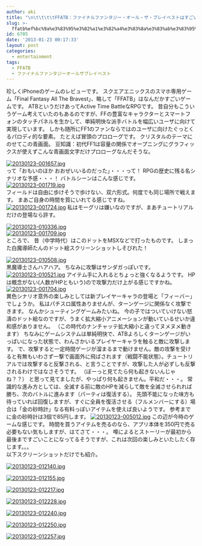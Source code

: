 ```yaml
---
author: aki
title: "\n\t\t\t\tFFATB：ファイナルファンタジー・オール・ザ・ブレイベストはすごいゲームな予感\t\t"
slug: >-
  ffatb%ef%bc%9a%e3%83%95%e3%82%a1%e3%82%a4%e3%83%8a%e3%83%ab%e3%83%95%e3%82%a1%e3%83%b3%e3%82%bf%e3%82%b8%e3%83%bc%e3%83%bb%e3%82%aa%e3%83%bc%e3%83%ab%e3%83%bb%e3%82%b6%e3%83%bb%e3%83%96%e3%83%ac
id: 6705
date: '2013-01-23 00:17:33'
layout: post
categories:
  - entertainment
tags:
  - FFATB
  - ファイナルファンタジーオールザブレイベスト
---
```


珍しくiPhoneのゲームのレビューです。 スクエアエニックスのスマホ専用ゲーム「Final Fantasy All The Bravest」、略して「FFATB」はなんだかすごいゲームです。 ATBというだけあってActive Time BattleなRPGです。 昔自分もこういうゲーム考えていたのもあるのですが、FFの豊富なキャラクターとスマートフォンのタッチパネルを生かして、単純明快な派手バトルを幅広いユーザに向けて実現しています。 しかも随所にFF1のファンならではのユーザに向けたぐっとくるパロディ的な要素。 たとえば冒頭のプロローグです。 クリスタルのテーマにのせてこの青画面。 豆知識：初代FF1は容量の関係でオープニングにグラフィックスが使えずこんな青画面文字だけプロローグなんだそうな。  

[![20130123-001657.jpg](http://aki.shirai.as/wp-content/uploads/2013/01/20130123-001657.jpg)](http://aki.shirai.as/wp-content/uploads/2013/01/20130123-001657.jpg)  
って「おもいのほか おおぜいいるのだった」・・・って！ RPGの歴史に残る名シナリオな予感・・・！ バトルシーンはこんな感じです。  
[![20130123-001719.jpg](http://aki.shirai.as/wp-content/uploads/2013/01/20130123-001719.jpg)](http://aki.shirai.as/wp-content/uploads/2013/01/20130123-001719.jpg)  
フィールドは自由に歩けそうで歩けない、双六形式。何度でも同じ場所で戦えます。 まあご自身の時間を質にいれてる感じですね。  
[![20130123-001724.jpg](http://aki.shirai.as/wp-content/uploads/2013/01/20130123-001724.jpg)](http://aki.shirai.as/wp-content/uploads/2013/01/20130123-001724.jpg) 私はモーグリは嫌いなのですが、まあチュートリアルだけの登場なら許す。  

[![20130123-010336.jpg](http://aki.shirai.as/wp-content/uploads/2013/01/20130123-010336.jpg)](http://aki.shirai.as/wp-content/uploads/2013/01/20130123-010336.jpg)  
[![20130123-001709.jpg](http://aki.shirai.as/wp-content/uploads/2013/01/20130123-001709.jpg)](http://aki.shirai.as/wp-content/uploads/2013/01/20130123-001709.jpg)  
ところで、 昔（中学時代）はこのドットをMSXなどで打ったものです。 しまった白魔導師たんのドット絵スクリーンショットしそびれた！  

[![20130123-010508.jpg](http://aki.shirai.as/wp-content/uploads/2013/01/20130123-010508.jpg)](http://aki.shirai.as/wp-content/uploads/2013/01/20130123-010508.jpg)  
黒魔導士さんハアハア。 ちなみに攻撃はサンダガっぽいです。  
[![20130123-010521.jpg](http://aki.shirai.as/wp-content/uploads/2013/01/20130123-010521.jpg)](http://aki.shirai.as/wp-content/uploads/2013/01/20130123-010521.jpg) アイテム手に入れるとちょっと強くなるようです。 HPは概念がない(人数がHPともいう)ので攻撃力だけ上がる感じですかね。  
[![20130123-001704.jpg](http://aki.shirai.as/wp-content/uploads/2013/01/20130123-001704.jpg)](http://aki.shirai.as/wp-content/uploads/2013/01/20130123-001704.jpg)  
異色シナリオ意外の楽しみとしては新プレイヤーキャラの登場と「フィーバー」でしょうか。 私はパチスロ属性ありませんが、ターンゲージに関係なく攻撃できます。 なんかシューティングゲームみたいね。 今の子ではついていけない怒濤のドット絵なのですが、うまく拡大縮小アニメーションが動いているせいか違和感がありません。 （この時代のナンチャッテ拡大縮小と違ってヌメヌメ動きます） ちなみにゲームシステムは単純明快で、ATBよろしくターンゲージがいっぱいになった状態で、わんさかいるプレイヤーキャラを触ると敵に攻撃します。 で、攻撃すると一定時間ゲージが溜まるまで動けません。敵の攻撃を受けると有無もいわさず一撃で画面外に飛ばされます（戦闘不能状態）。チュートリアルでは攻撃すると反撃される、と言うことですが、攻撃した人が必ずしも反撃されるわけではなさそうです。 （ぼーっと見てたら何も起きないんじゃね？？） と思って見てましたが、やっぱり何も起きません。平和だ・・・。 常識的な進み方としては、全滅する前に敵のHPを減らして敵を全滅させられれば勝ち、次のバトルに進みます（パーティは復活する）。 先頭不能になった味方も待っていれば回復しますが、すぐに全員を復活させる（フルメンバーにする）場合は「金の砂時計」なる有料っぽいアイテムを使えば良いようです。 参考までに金の砂時計は3個で85円します。 [![20130123-005012.jpg](http://aki.shirai.as/wp-content/uploads/2013/01/20130123-005012.jpg)](http://aki.shirai.as/wp-content/uploads/2013/01/20130123-005012.jpg) この辺が今時のゲームな感じです。 時間を買うアイテムを売るのなら、アプリ本体を350円で売る必要もない気もしますが、はてさて・・・。 噂によるとストーリーが最初から最後まですごいことになってるそうですが、これは次回の楽しみといたしたく存じます。。。  
以下スクリーンショットだけでも紹介。  

[![20130123-012140.jpg](http://aki.shirai.as/wp-content/uploads/2013/01/20130123-012140.jpg)](http://aki.shirai.as/wp-content/uploads/2013/01/20130123-012140.jpg)  

[![20130123-012155.jpg](http://aki.shirai.as/wp-content/uploads/2013/01/20130123-012155.jpg)](http://aki.shirai.as/wp-content/uploads/2013/01/20130123-012155.jpg)  

[![20130123-012217.jpg](http://aki.shirai.as/wp-content/uploads/2013/01/20130123-012217.jpg)](http://aki.shirai.as/wp-content/uploads/2013/01/20130123-012217.jpg)  

[![20130123-012228.jpg](http://aki.shirai.as/wp-content/uploads/2013/01/20130123-012228.jpg)](http://aki.shirai.as/wp-content/uploads/2013/01/20130123-012228.jpg)  

[![20130123-012240.jpg](http://aki.shirai.as/wp-content/uploads/2013/01/20130123-012240.jpg)](http://aki.shirai.as/wp-content/uploads/2013/01/20130123-012240.jpg)  

[![20130123-012250.jpg](http://aki.shirai.as/wp-content/uploads/2013/01/20130123-012250.jpg)](http://aki.shirai.as/wp-content/uploads/2013/01/20130123-012250.jpg)  

[![20130123-012257.jpg](http://aki.shirai.as/wp-content/uploads/2013/01/20130123-012257.jpg)](http://aki.shirai.as/wp-content/uploads/2013/01/20130123-012257.jpg)
